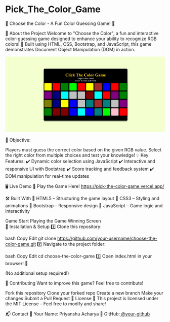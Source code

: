# Pick_The_Color_Game
📌 Choose the Color - A Fun Color Guessing Game! 🎨


🚀 About the Project
Welcome to "Choose the Color", a fun and interactive color-guessing game designed to enhance your ability to recognize RGB colors! 🌈 Built using HTML, CSS, Bootstrap, and JavaScript, this game demonstrates Document Object Manipulation (DOM) in action.

![Game Start](game1_1.png)

🎯 Objective:

Players must guess the correct color based on the given RGB value.
Select the right color from multiple choices and test your knowledge!
💡 Key Features:
✔️ Dynamic color selection using JavaScript
✔️ Interactive and responsive UI with Bootstrap
✔️ Score tracking and feedback system
✔️ DOM manipulation for real-time updates

🖥️ Live Demo
🔗 Play the Game Here! https://pick-the-color-game.vercel.app/

🛠️ Built With
🔹 HTML5 – Structuring the game layout
🔹 CSS3 – Styling and animations
🔹 Bootstrap – Responsive design
🔹 JavaScript – Game logic and interactivity


Game Start	Playing the Game	Winning Screen	
📂 Installation & Setup
1️⃣ Clone this repository:

bash
Copy
Edit
git clone https://github.com/your-username/choose-the-color-game.git
2️⃣ Navigate to the project folder:

bash
Copy
Edit
cd choose-the-color-game
3️⃣ Open index.html in your browser! 🚀

(No additional setup required!)

🤝 Contributing
Want to improve this game? Feel free to contribute!

Fork this repository
Clone your forked repo
Create a new branch
Make your changes
Submit a Pull Request
📜 License
📝 This project is licensed under the MIT License – Feel free to modify and share!

📬 Contact
📧 Your Name: Priyanshu Acharya
🔗 GitHub:[ @your-github](https://github.com/PriyanshuAcharya41/)

